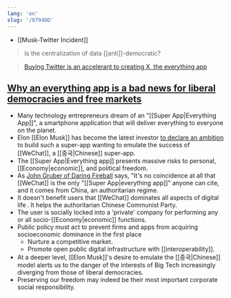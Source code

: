 ```yaml
---
lang: 'en'
slug: '/8794DD'
---
```


- [[Musk-Twitter Incident]]

> Is the centralization of data [[anti]]-democratic?

> [Buying Twitter is an accelerant to creating X, the everything app](https://twitter.com/elonmusk/status/1577428272056389633)

## [Why an everything app is a bad news for liberal democracies and free markets](https://www.nitinpai.in/2022/10/10/why-an-everything-app-is-bad-news-for-liberal-democracies-and-free-markets)

- Many technology entrepreneurs dream of an "[[Super App|Everything App]]", a smartphone application that will deliver everything to everyone on the planet.
- Elon [[Elon Musk]] has become the latest investor [to declare an ambition](https://www.bloomberg.com/news/articles/2022-10-04/musk-says-buying-twitter-speeds-up-creating-an-everything-app) to build such a super-app wanting to emulate the success of [[WeChat]], a [[중국|Chinese]] super-app.
- The [[Super App|Everything app]] presents massive risks to personal, [[Economy|economic]], and political freedom.
- As [John Gruber of Daring Fireball](https://daringfireball.net/2022/10/everything) says, "It's no coincidence at all that [[WeChat]] is the only "[[Super App|everything app]]" anyone can cite, and it comes from China, an authoritarian regime.
- It doesn't benefit users that [[WeChat]] dominates all aspects of digital life . It helps the authoritarian Chinese Communist Party.
- The user is socially locked into a 'private' company for performing any or all socio-[[Economy|economic]] functions.
- Public policy must act to prevent firms and apps from acquiring socioeconomic dominance in the first place
  - Nurture a competitive market.
  - Promote open public digital infrastructure with [[interoperability]].
- At a deeper level, [[Elon Musk]]'s desire to emulate the [[중국|Chinese]] model alerts us to the danger of the interests of Big Tech increasingly diverging from those of liberal democracies.
- Preserving our freedom may indeed be their most important corporate social responsibility.
